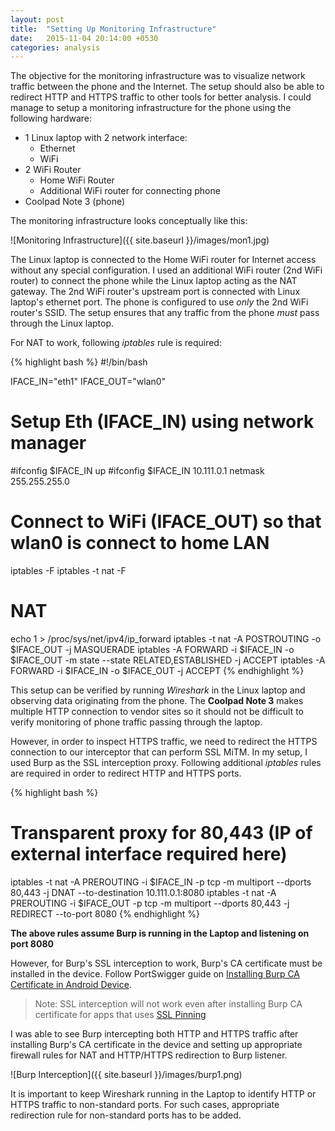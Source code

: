 ```yaml
---
layout: post
title:  "Setting Up Monitoring Infrastructure"
date:   2015-11-04 20:14:00 +0530
categories: analysis
---
```

The objective for the monitoring infrastructure was to visualize network traffic between the phone
and the Internet. The setup should also be able to redirect HTTP and HTTPS traffic to other tools
for better analysis. I could manage to setup a monitoring infrastructure for the phone using the
following hardware:

* 1 Linux laptop with 2 network interface:
  * Ethernet
  * WiFi
* 2 WiFi Router
  * Home WiFi Router
  * Additional WiFi router for connecting phone
* Coolpad Note 3 (phone)

The monitoring infrastructure looks conceptually like this:

![Monitoring Infrastructure]({{ site.baseurl }}/images/mon1.jpg)

The Linux laptop is connected to the Home WiFi router for Internet access without any special configuration. I used an additional WiFi router (2nd WiFi router) to connect the phone while the Linux laptop acting as the NAT gateway. The 2nd WiFi router's upstream port is connected with Linux laptop's ethernet port. The phone is configured to use *only* the 2nd WiFi router's SSID. The setup ensures that any traffic from the phone *must* pass through the Linux laptop.

For NAT to work, following *iptables* rule is required:

{% highlight bash %}
#!/bin/bash

IFACE_IN="eth1"
IFACE_OUT="wlan0"

# Setup Eth (IFACE_IN) using network manager
#ifconfig $IFACE_IN up
#ifconfig $IFACE_IN 10.111.0.1 netmask 255.255.255.0

# Connect to WiFi (IFACE_OUT) so that wlan0 is connect to home LAN

iptables -F
iptables -t nat -F

# NAT
echo 1 > /proc/sys/net/ipv4/ip_forward
iptables -t nat -A POSTROUTING -o $IFACE_OUT -j MASQUERADE
iptables -A FORWARD -i $IFACE_IN -o $IFACE_OUT -m state --state RELATED,ESTABLISHED -j ACCEPT
iptables -A FORWARD -i $IFACE_IN -o $IFACE_OUT -j ACCEPT
{% endhighlight %}

This setup can be verified by running *Wireshark* in the Linux laptop and observing data originating from the phone. The **Coolpad Note 3** makes multiple HTTP connection to vendor sites so it should not be difficult to verify monitoring of phone traffic passing through the laptop.

However, in order to inspect HTTPS traffic, we need to redirect the HTTPS connection to our interceptor that can perform SSL MiTM. In my setup, I used Burp as the SSL interception proxy. Following additional *iptables* rules are required in order to redirect HTTP and HTTPS ports.

{% highlight bash %}
# Transparent proxy for 80,443  (IP of external interface required here)
iptables -t nat -A PREROUTING -i $IFACE_IN -p tcp -m multiport --dports 80,443 -j DNAT --to-destination 10.111.0.1:8080
iptables -t nat -A PREROUTING -i $IFACE_OUT -p tcp -m multiport --dports 80,443 -j REDIRECT --to-port 8080
{% endhighlight %}

**The above rules assume Burp is running in the Laptop and listening on port 8080**

However, for Burp's SSL interception to work, Burp's CA certificate must be installed in the device. Follow PortSwigger guide on [Installing Burp CA Certificate in Android Device](https://support.portswigger.net/customer/portal/articles/1841102-installing-burp-s-ca-certificate-in-an-android-device). 

> Note: SSL interception will not work even after installing Burp CA certificate for apps that uses [SSL Pinning](https://www.owasp.org/index.php/Certificate_and_Public_Key_Pinning)

I was able to see Burp intercepting both HTTP and HTTPS traffic after installing Burp's CA certificate in the device and setting up appropriate firewall rules for NAT and HTTP/HTTPS redirection to Burp listener.

![Burp Interception]({{ site.baseurl }}/images/burp1.png)

It is important to keep Wireshark running in the Laptop to identify HTTP or HTTPS traffic to non-standard ports. For such cases, appropriate redirection rule for non-standard ports has to be added.
